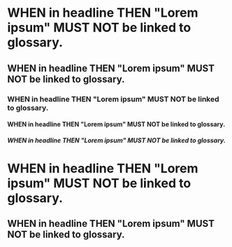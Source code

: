 # WHEN in headline THEN "Lorem ipsum" MUST NOT be linked to glossary.
## WHEN in headline THEN "Lorem ipsum" MUST NOT be linked to glossary.
### WHEN in headline THEN "Lorem ipsum" MUST NOT be linked to glossary.
#### WHEN in headline THEN "Lorem ipsum" MUST NOT be linked to glossary.
##### WHEN in headline THEN "Lorem ipsum" MUST NOT be linked to glossary.

WHEN in headline THEN "Lorem ipsum" MUST NOT be linked to glossary.
===

WHEN in headline THEN "Lorem ipsum" MUST NOT be linked to glossary.
---

